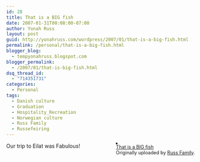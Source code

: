 ```yaml
---
id: 28
title: That is a BIG fish
date: 2007-01-31T00:08:00-07:00
author: Yonah Russ
layout: post
guid: http://yonahruss.com/wordpress/2007/01/that-is-a-big-fish.html
permalink: /personal/that-is-a-big-fish.html
blogger_blog:
  - tempyonahruss.blogspot.com
blogger_permalink:
  - /2007/01/that-is-big-fish.html
dsq_thread_id:
  - "714351731"
categories:
  - Personal
tags:
  - Danish culture
  - Graduation
  - Hospitality_Recreation
  - Norwegian culture
  - Russ Family
  - Russefeiring
---
```

<div style="float: right; margin-left: 10px; margin-bottom: 10px;">
  <a href="http://www.flickr.com/photos/russ_family/375252697/" title="photo sharing"><img src="http://farm1.static.flickr.com/124/375252697_11bb43d79d_m.jpg" alt="" style="border: solid 2px #000000;" /></a> <br /> <span style="font-size: 0.9em; margin-top: 0px;"> <a href="http://www.flickr.com/photos/russ_family/375252697/">That is a BIG fish</a> <br /> Originally uploaded by <a href="http://www.flickr.com/people/russ_family/">Russ Family</a>. </span>
</div>

Our trip to Eilat was Fabulous!<br clear="all" />
